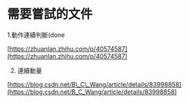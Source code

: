 # 需要嘗試的文件

1.動作連續判斷\(done

[https://zhuanlan.zhihu.com/p/40574587](https://zhuanlan.zhihu.com/p/40574587)

2. 連續動量

[https://blog.csdn.net/B\_C\_Wang/article/details/83998858](https://blog.csdn.net/B_C_Wang/article/details/83998858)

